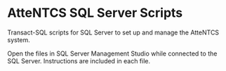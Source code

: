 # AtteNTCS SQL Server Scripts
 Transact-SQL scripts for SQL Server to set up and manage the AtteNTCS system.
 
 Open the files in SQL Server Management Studio while connected to the SQL Server. Instructions are included in each file.
